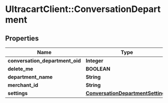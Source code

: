 # UltracartClient::ConversationDepartment

## Properties
Name | Type | Description | Notes
------------ | ------------- | ------------- | -------------
**conversation_department_oid** | **Integer** |  | [optional] 
**delete_me** | **BOOLEAN** |  | [optional] 
**department_name** | **String** |  | [optional] 
**merchant_id** | **String** |  | [optional] 
**settings** | [**ConversationDepartmentSettings**](ConversationDepartmentSettings.md) |  | [optional] 


